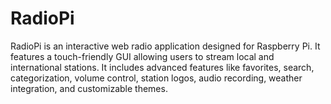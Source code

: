 # RadioPi
RadioPi is an interactive web radio application designed for Raspberry Pi. It features a touch-friendly GUI allowing users to stream local and international stations. It includes advanced features like favorites, search, categorization, volume control, station logos, audio recording, weather integration, and customizable themes.
